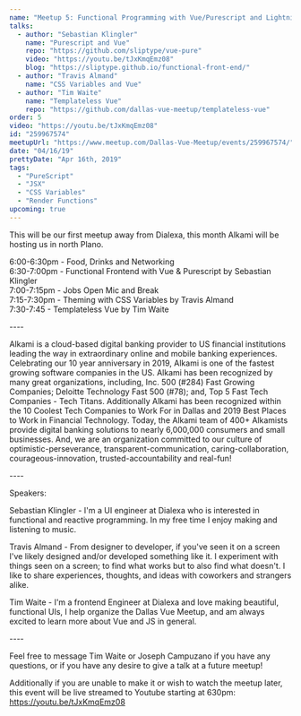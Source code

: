 ```yaml
---
name: "Meetup 5: Functional Programming with Vue/Purescript and Lightning Talks"
talks:
  - author: "Sebastian Klingler"
    name: "Purescript and Vue"
    repo: "https://github.com/sliptype/vue-pure"
    video: "https://youtu.be/tJxKmqEmz08"
    blog: "https://sliptype.github.io/functional-front-end/"
  - author: "Travis Almand"
    name: "CSS Variables and Vue"
  - author: "Tim Waite"
    name: "Templateless Vue"
    repo: "https://github.com/dallas-vue-meetup/templateless-vue"
order: 5
video: "https://youtu.be/tJxKmqEmz08"
id: "259967574"
meetupUrl: "https://www.meetup.com/Dallas-Vue-Meetup/events/259967574/"
date: "04/16/19"
prettyDate: "Apr 16th, 2019"
tags:
  - "PureScript"
  - "JSX"
  - "CSS Variables"
  - "Render Functions"
upcoming: true
---
```

 <m-meetup-details /><p>This will be our first meetup away from Dialexa, this month Alkami will be hosting us in north Plano.</p> <p>6:00-6:30pm - Food, Drinks and Networking<br/>6:30-7:00pm - Functional Frontend with Vue &amp; Purescript by Sebastian Klingler<br/>7:00-7:15pm - Jobs Open Mic and Break<br/>7:15-7:30pm - Theming with CSS Variables by Travis Almand<br/>7:30-7:45 - Templateless Vue by Tim Waite</p> <p>----</p> <p>Alkami is a cloud-based digital banking provider to US financial institutions leading the way in extraordinary online and mobile banking experiences. Celebrating our 10 year anniversary in 2019, Alkami is one of the fastest growing software companies in the US. Alkami has been recognized by many great organizations, including, Inc. 500 (#284) Fast Growing Companies; Deloitte Technology Fast 500 (#78); and, Top 5 Fast Tech Companies - Tech Titans. Additionally Alkami has been recognized within the 10 Coolest Tech Companies to Work For in Dallas and 2019 Best Places to Work in Financial Technology. Today, the Alkami team of 400+ Alkamists provide digital banking solutions to nearly 6,000,000 consumers and small businesses. And, we are an organization committed to our culture of optimistic-perseverance, transparent-communication, caring-collaboration, courageous-innovation, trusted-accountability and real-fun!</p> <p>----</p> <p>Speakers:</p> <p>Sebastian Klingler - I'm a UI engineer at Dialexa who is interested in functional and reactive programming. In my free time I enjoy making and listening to music.</p> <p>Travis Almand - From designer to developer, if you've seen it on a screen I've likely designed and/or developed something like it. I experiment with things seen on a screen; to find what works but to also find what doesn't. I like to share experiences, thoughts, and ideas with coworkers and strangers alike.</p> <p>Tim Waite - I'm a frontend Engineer at Dialexa and love making beautiful, functional UIs, I help organize the Dallas Vue Meetup, and am always excited to learn more about Vue and JS in general.</p> <p>----</p> <p>Feel free to message Tim Waite or Joseph Campuzano if you have any questions, or if you have any desire to give a talk at a future meetup!</p> <p>Additionally if you are unable to make it or wish to watch the meetup later, this event will be live streamed to Youtube starting at 630pm: <a href="https://youtu.be/tJxKmqEmz08" class="embedded">https://youtu.be/tJxKmqEmz08</a></p> 